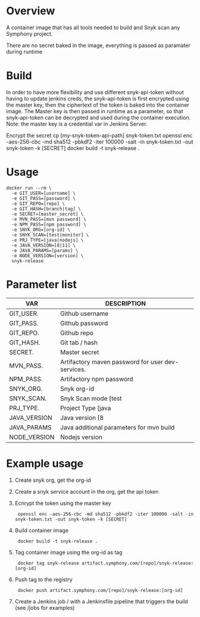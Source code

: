 # Overview

A container image that has all tools needed to build and Snyk scan any Symphony project.

There are no secret baked in the image, everything is passed as paramater during runtime 

# Build
In order to have more flexibility and use different snyk-api-token without having to update jenkins creds, the snyk-api-token is first encrypted using the master key, then the ciphertext of the token is baked into the container image. 
The Master key is then passed in runtime as a parameter, so that snyk-api-token can be decrypted and used during the container execution.
Note: the master key is a credential var in Jenkins Server. 

Encrypt the secret
    cp [my-snyk-token-api-path] snyk-token.txt
    openssl enc -aes-256-cbc -md sha512 -pbkdf2 -iter 100000 -salt -in snyk-token.txt -out snyk-token -k [SECRET]
    docker build -t snyk-release . 


# Usage
    docker run --rm \
      -e GIT_USER=[username] \
      -e GIT_PASS=[password] \
      -e GIT_REPO=[repo] \
      -e GIT_HASH=[branch|tag] \
      -e SECRET=[master_secret] \
      -e MVN_PASS=[mvn password] \
      -e NPM_PASS=[npm password] \
      -e SNYK_ORG=[org-id] \
      -e SNYK_SCAN=[test|monitor] \
      -e PRJ_TYPE=[java|nodejs] \
      -e JAVA_VERSION=[8|11] \
      -e JAVA_PARAMS=[params] \
      -e NODE_VERSION=[version] \
      snyk-release


# Parameter list
| VAR          | DESCRIPTION                                         | 
|--------------|-----------------------------------------------------|
| GIT_USER.    | Github username                                     |
| GIT_PASS.    | Github password                                     | 
| GIT_REPO.    | Github repo                                         |
| GIT_HASH.    | Git tab / hash                                      |
| SECRET.      | Master secret                                       |
| MVN_PASS.    | Artifactory maven password for user dev-services.   |
| NPM_PASS.    | Artifactory npm password                            |
| SNYK_ORG.    | Snyk org-id                                         |
| SNYK_SCAN.   | Snyk Scan mode [test|monitor]                       |
| PRJ_TYPE.    | Project Type [java|nodejs]                          |
| JAVA_VERSION | Java version [8|11]                                 |
| JAVA_PARAMS  | Java additional parameters for mvn build            |
| NODE_VERSION | Nodejs version                                      |


# Example usage
1. Create snyk org, get the org-id
2. Create a snyk service account in the org, get the api token
3. Ecnrypt the token using the master key

        openssl enc -aes-256-cbc -md sha512 -pbkdf2 -iter 100000 -salt -in snyk-token.txt -out snyk-token -k [SECRET]
4. Build container image

        docker build -t snyk-release . 
5. Tag container image using the org-id as tag

        docker tag snyk-release artifact.symphony.com/[repo]/snyk-release:[org-id]
    
6. Push tag to the registry

        docker push artifact.symphony.com/[repo]/snyk-release:[org-id]
      

7. Create a Jenkins job / with a Jenkinsfile pipeline that triggers the build (see /jobs for examples)

